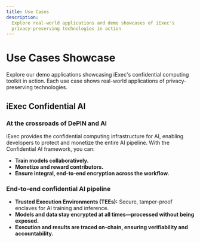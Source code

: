 ```yaml
---
title: Use Cases
description:
  Explore real-world applications and demo showcases of iExec's
  privacy-preserving technologies in action
---
```


# Use Cases Showcase

Explore our demo applications showcasing iExec's confidential computing toolkit
in action. Each use case shows real-world applications of privacy-preserving
technologies.

<div class="space-y-8">

<UseCaseCard
  title="Content Creator"
  description="A comprehensive demo showcasing iExec's DataProtector Sharing module. Experience privacy-first data sharing where content creators can securely share their work while maintaining full control over access permissions and monetization."
  :imageUrl="contentCreatorImage"
  imageAlt="Content Creator Demo Screenshot"
  :features="['DataProtector Core', 'DataProtector Sharing']"
  demoUrl="https://demo.iex.ec/content-creator/"
  githubUrl="https://github.com/iExecBlockchainComputing/content-creator-usecase-demo"
/>

<UseCaseCard
  title="Web3 Messaging"
  description="Secure communication platform for Web3 users enabling privacy-preserving messaging through Web3Mail and Web3Telegram. Users maintain control over their data while enabling targeted communication and monetizing their engagement."
  :imageUrl="web3MessagingImage"
  imageAlt="Web3Messaging Demo Screenshot"
  :features="['DataProtector Core', 'Web3Mail', 'Web3Telegram']"
  demoUrl="https://demo.iex.ec/web3messaging"
  githubUrl="https://github.com/iExecBlockchainComputing/web3-messaging-usecase-demo"
/>

## iExec Confidential AI

### At the crossroads of DePIN and AI

iExec provides the confidential computing infrastructure for AI, enabling
developers to protect and monetize the entire AI pipeline. With the Confidential
AI framework, you can:

- **Train models collaboratively.**
- **Monetize and reward contributors.**
- **Ensure integral, end-to-end encryption across the workflow.**

### End-to-end confidential AI pipeline

- **Trusted Execution Environments (TEEs):** Secure, tamper-proof enclaves for
  AI training and inference.
- **Models and data stay encrypted at all times—processed without being
  exposed.**
- **Execution and results are traced on-chain, ensuring verifiability and
  accountability.**

<UseCaseCard
    title="AI Agent"
    description="Execute ElizaOS AI agents with full confidentiality in iExec TDX Trusted Execution Environments (TEEs)"
    :imageUrl="elizaosImage"
    imageAlt="AI Applications Demo Screenshot"
    :features="['AI Agents', 'TDX TEE', 'Confidential Computing']"
    githubUrl="https://github.com/iExecBlockchainComputing/iexec-elizaos-agent"
  />

<UseCaseCard
    title="MCP Server"
    description="A Model Context Protocol (MCP) compatible server to interact with the iExec protocol — built for Claude, agents, and AI tooling"
    :imageUrl="mpcServer"
    imageAlt="AI Applications Demo Screenshot"
    :features="['MCP Protocol', 'AI Integration', 'Claude Support']"
    githubUrl="https://github.com/iExecBlockchainComputing/iexec-mcp-server"
  />

<UseCaseCard
    title="Image Caption Matcher"
    description="The Image-Caption Matcher Project validates how well an image matches a textual description using Artificial Intelligence (AI)"
    :imageUrl="imageCaptionMatcher"
    imageAlt="AI Applications Demo Screenshot"
    :features="['Image Analysis', 'Text Matching', 'AI Validation']"
    githubUrl="https://github.com/iExecBlockchainComputing/image-caption-matcher-poc"
  />

<UseCaseCard
    title="Image Generator iApp"
    description="The Image Generator iApp is a Confidential Computing application that generates an image based on a provided text prompt. It leverages iExec's Trusted Execution Environments (TEE) and the CompVis/stable-diffusion-v1-4 model from Hugging Face for secure, private computation."
    :imageUrl="privateImageGenerator"
    imageAlt="AI Applications Demo Screenshot"
    :features="['Image Generation', 'Text-to-Image']"
    githubUrl="https://github.com/iExecBlockchainComputing/image-generation-poc"
  />

</div>

<script setup>
import UseCaseCard from '@/components/UseCaseCard.vue';

// Assets
import contentCreatorImage from '@/assets/use-cases/content-creator.png';
import web3MessagingImage from '@/assets/use-cases/web3-messaging.png';
import elizaosImage from '@/assets/use-cases/elizaos.png';
import mpcServer from '@/assets/use-cases/mpc-server.jpg';
import privateImageGenerator from '@/assets/use-cases/private-image-generator.png';
import imageCaptionMatcher from '@/assets/use-cases/image-caption-matcher.png';
</script>
